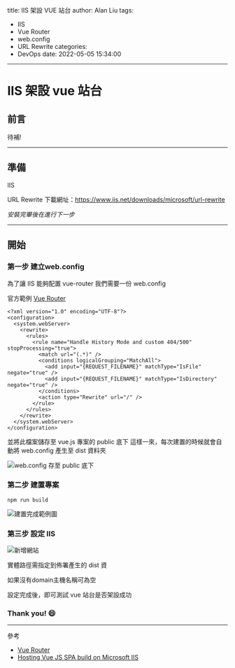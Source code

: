 title: IIS 架設 VUE 站台
author: Alan Liu
tags:
  - IIS
  - Vue Router
  - web.config
  - URL Rewrite
categories:
  - DevOps
date: 2022-05-05 15:34:00
---
# IIS 架設 vue 站台


## 前言

待補!

---

## 準備

IIS

URL Rewrite
下載網址：https://www.iis.net/downloads/microsoft/url-rewrite

*安裝完畢後在進行下一步*

---

## 開始

### 第一步 建立web.config

為了讓 IIS 能夠配置 vue-router
我們需要一份 web.config

官方範例 [Vue Router](https://router.vuejs.org/guide/essentials/history-mode.html#internet-information-services-iis)

```xml=
<?xml version="1.0" encoding="UTF-8"?>
<configuration>
  <system.webServer>
    <rewrite>
      <rules>
        <rule name="Handle History Mode and custom 404/500" stopProcessing="true">
          <match url="(.*)" />
          <conditions logicalGrouping="MatchAll">
            <add input="{REQUEST_FILENAME}" matchType="IsFile" negate="true" />
            <add input="{REQUEST_FILENAME}" matchType="IsDirectory" negate="true" />
          </conditions>
          <action type="Rewrite" url="/" />
        </rule>
      </rules>
    </rewrite>
  </system.webServer>
</configuration>
```

並將此檔案儲存至 vue.js 專案的 public 底下
這樣一來，每次建置的時候就會自動將 web.config 產生至 dist 資料夾

![web.config 存至 public 底下](1651734577669_1.jpg)

### 第二步 建置專案

```npm
npm run build
```

![建置完成範例圖](1651734577669_2.jpg)

### 第三步 設定 IIS

![新增網站](1651734577669_3.jpg)

實體路徑需指定到佈署產生的 dist 資

如果沒有domain主機名稱可為空

設定完成後，即可測試 vue 站台是否架設成功

### Thank you! :smile:
---

參考

- [Vue Router](https://router.vuejs.org/guide/essentials/history-mode.html)
- [Hosting Vue JS SPA build on Microsoft IIS](https://www.linkedin.com/pulse/hosting-vue-js-spa-build-microsoft-iis-zainul-zain)